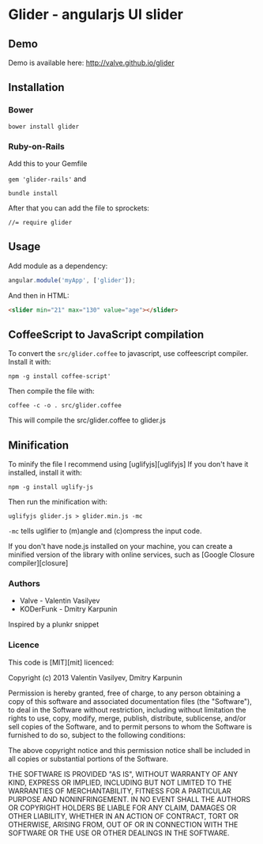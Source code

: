 # Glider - angularjs UI slider

## Demo

Demo is available here: http://valve.github.io/glider

## Installation

### Bower

`bower install glider`

### Ruby-on-Rails

Add this to your Gemfile

`
gem 'glider-rails'
`
and

`bundle install`

After that you can add the file to sprockets:

` //= require glider `

## Usage

Add module as a dependency:

```javascript
angular.module('myApp', ['glider']);
```

And then in HTML:

```html
<slider min="21" max="130" value="age"></slider>
```

## CoffeeScript to JavaScript compilation

To convert the `src/glider.coffee` to javascript, use coffeescript compiler.
Install it with:

```
npm -g install coffee-script'
```

Then compile the file with:

```
coffee -c -o . src/glider.coffee
```

This will compile the src/glider.coffee to glider.js

## Minification

To minify the file I recommend using [uglifyjs][uglifyjs]
If you don't have it installed, install it with:

```
npm -g install uglify-js
```

Then run the minification with:

```
uglifyjs glider.js > glider.min.js -mc
```

`-mc` tells uglifier to (m)angle and (c)ompress the input code.

If you don't have node.js installed on your machine, you can create a minified version of the library with
online services, such as [Google Closure compiler][closure]

### Authors

* Valve - Valentin Vasilyev
* KODerFunk - Dmitry Karpunin

Inspired by a plunkr snippet

### Licence

This code is [MIT][mit] licenced:

Copyright (c) 2013 Valentin Vasilyev, Dmitry Karpunin

Permission is hereby granted, free of charge, to any person obtaining a copy of this software and associated documentation files (the "Software"), to deal in the Software without restriction, including without limitation the rights to use, copy, modify, merge, publish, distribute, sublicense, and/or sell copies of the Software, and to permit persons to whom the Software is furnished to do so, subject to the following conditions:

The above copyright notice and this permission notice shall be included in all copies or substantial portions of the Software.

THE SOFTWARE IS PROVIDED "AS IS", WITHOUT WARRANTY OF ANY KIND, EXPRESS OR IMPLIED, INCLUDING BUT NOT LIMITED TO THE WARRANTIES OF MERCHANTABILITY, FITNESS FOR A PARTICULAR PURPOSE AND NONINFRINGEMENT. IN NO EVENT SHALL THE AUTHORS OR COPYRIGHT HOLDERS BE LIABLE FOR ANY CLAIM, DAMAGES OR OTHER LIABILITY, WHETHER IN AN ACTION OF CONTRACT, TORT OR OTHERWISE, ARISING FROM, OUT OF OR IN CONNECTION WITH THE SOFTWARE OR THE USE OR OTHER DEALINGS IN THE SOFTWARE.
